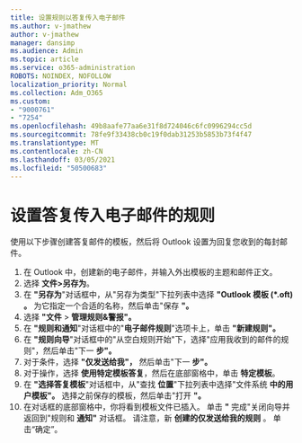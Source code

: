 ```yaml
---
title: 设置规则以答复传入电子邮件
ms.author: v-jmathew
author: v-jmathew
manager: dansimp
ms.audience: Admin
ms.topic: article
ms.service: o365-administration
ROBOTS: NOINDEX, NOFOLLOW
localization_priority: Normal
ms.collection: Adm_O365
ms.custom:
- "9000761"
- "7254"
ms.openlocfilehash: 49b8aafe77aa6e31f8d724046c6fc0996294cc5d
ms.sourcegitcommit: 78fe9f33438cb0c19f0dab31253b5853b73f4f47
ms.translationtype: MT
ms.contentlocale: zh-CN
ms.lasthandoff: 03/05/2021
ms.locfileid: "50500683"
---
```

# <a name="set-up-rules-to-reply-to-incoming-emails"></a>设置答复传入电子邮件的规则

使用以下步骤创建答复邮件的模板，然后将 Outlook 设置为回复您收到的每封邮件。

1. 在 Outlook 中，创建新的电子邮件，并输入外出模板的主题和邮件正文。
2. 选择 **文件>另存为**。
3. 在 **"另存为**"对话框中，从"另存为类型"下拉列表中选择 **"Outlook 模板 (*.oft) 。** 为它指定一个合适的名称，然后单击"保存 **"。**
4. 选择 **"文件**  >  **管理规则&警报"。**
5. 在 **"规则和通知**"对话框中的"**电子邮件规则**"选项卡上，单击 **"新建规则"。**
6. 在 **"规则向导**"对话框中的"从空白规则开始"下，选择"应用我收到的邮件的规则"，然后单击"下一 **步"。**
7. 对于条件，选择 **"仅发送给我"，** 然后单击"下一 **步"。**
8. 对于操作，选择 **使用特定模板答复**，然后在底部窗格中，单击 **特定模板**。
9. 在 **"选择答复模板**"对话框中，从"查找 **位置**"下拉列表中选择"文件系统 **中的用户模板"。** 选择之前保存的模板，然后单击"打开 **"。**
10. 在对话框的底部窗格中，你将看到模板文件已插入。 单击 **"** 完成"关闭向导并返回到"规则和 **通知"** 对话框。 请注意，新 **创建的仅发送给我的规则** 。 单击“确定”。
